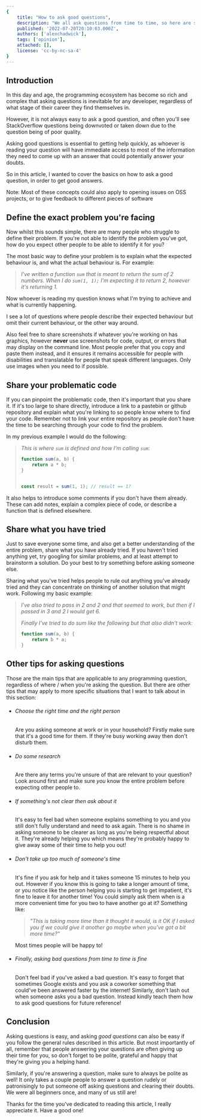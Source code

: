 ```yaml
---
{
	title: "How to ask good questions",
	description: "We all ask questions from time to time, so here are some of my favourite tips when it comes to how to ask questions properly.",
	published: '2022-07-20T20:10:03.000Z',
	authors: ['alexchadwick'],
	tags: ['opinion'],
	attached: [],
	license: 'cc-by-nc-sa-4'
}
---
```



## Introduction

In this day and age, the programming ecosystem has become so rich and complex that asking questions is inevitable for any developer, regardless of what stage of their career they find themselves in.

However, it is not always easy to ask a good question, and often you'll see StackOverflow questions being downvoted or taken down due to the question being of poor quality.

Asking good questions is essential to getting help quickly, as whoever is reading your question will have immediate access to most of the information they need to come up with an answer that could potentially answer your doubts.

So in this article, I wanted to cover the basics on how to ask a good question, in order to get good answers.

Note: Most of these concepts could also apply to opening issues on OSS projects, or to give feedback to different pieces of software

## Define the exact problem you're facing

Now whilst this sounds simple, there are many people who struggle to define their problem. If you're not able to identify the problem you've got, how do you expect other people to be able to identify it for you?

The most basic way to define your problem is to explain what the expected behaviour is, and what the actual behaviour is. For example:

> *I've written a function `sum` that is meant to return the sum of 2 numbers. When I do `sum(1, 1);` I'm expecting it to return 2, however it's returning 1.*

Now whoever is reading my question knows what I'm trying to achieve and what is currently happening.

I see a lot of questions where people describe their expected behaviour but omit their current behaviour, or the other way around.

Also feel free to share screenshots if whatever you're working on has graphics, however **never** use screenshots for code, output, or errors that may display on the command line. Most people prefer that you copy and paste them instead, and it ensures it remains accessible for people with disabilities and translatable for people that speak different languages. Only use images when you need to if possible.

## Share your problematic code

If you can pinpoint the problematic code, then it's important that you share it. If it's too large to share directly, introduce a link to a pastebin or github repository and explain what you're linking to so people know where to find your code. Remember not to link your entire repository as people don't have the time to be searching through your code to find the problem.

In my previous example I would do the following:

> *This is where `sum` is defined and how I'm calling `sum`:*
> 
> ```javascript
> function sum(a, b) {
>     return a * b;
> }
> 
> 
> const result = sum(1, 1); // result == 1?
> ```

It also helps to introduce some comments if you don't have them already. These can add notes, explain a complex piece of code, or describe a function that is defined elsewhere.

## Share what you have tried

Just to save everyone some time, and also get a better understanding of the entire problem, share what you have already tried. If you haven't tried anything yet, try googling for similar problems, and at least attempt to brainstorm a solution. Do your best to try something before asking someone else.

Sharing what you've tried helps people to rule out anything you've already tried and they can concentrate on thinking of another solution that might work. Following my basic example:

> *I've also tried to pass in 2 and 2 and that seemed to work, but then if I passed in 3 and 2 I would get 6.*
> 
> 
> 
> *Finally I've tried to do sum like the following but that also didn't work:*
> 
> ```javascript
> function sum(a, b) {
>     return b * a;
> }
> ```



## Other tips for asking questions

Those are the main tips that are applicable to any programming question, regardless of  where / when you're asking the question. But there are other tips that may apply to more specific situations that I want to talk about in this section:

* ###### Choose the right time and the right person
  Are you asking someone at work or in your household? Firstly make sure that it's a good time for them. If they're busy working away then don't disturb them.

* ###### Do some research
  Are there any terms you're unsure of that are relevant to your question? Look around first and make sure *you* know the entire problem before expecting other people to.

* ###### If something's not clear then ask about it
  It's easy to feel bad when someone explains something to you and you still don't fully understand and need to ask again. There is no shame in asking someone to be clearer as long as you're being respectful about it. They're already helping you which means they're probably happy to give away some of their time to help you out!

* ###### Don't take up too much of someone's time
  It's fine if you ask for help and it takes someone 15 minutes to help you out. However if you know this is going to take a longer amount of time, or you notice like the person helping you is starting to get impatient, it's fine to leave it for another time! You could simply ask them when is a more convenient time for you two to have another go at it? Something like:
  
  > *"This is taking more time than it thought it would, is it OK if I asked you if we could give it another go maybe when you've got a bit more time?"*
  
  Most times people will be happy to!

* ###### Finally, asking bad questions from time to time is fine
  Don't feel bad if you've asked a bad question. It's easy to forget that sometimes Google exists and you ask a coworker something that could've been answered faster by the internet! Similarly, don't lash out when someone asks you a bad question. Instead kindly teach them how to ask good questions for future reference!

## Conclusion

Asking questions is easy, and asking *good questions* can also be easy if you follow the general rules described in this article. But most importantly of all, remember that people answering your questions are often giving up their time for you, so don't forget to be polite, grateful and happy that they're giving you a helping hand.

Similarly, if you're answering a question, make sure to always be polite as well! It only takes a couple people to answer a question rudely or patronisingly to put someone off asking questions and clearing their doubts. We were all beginners once, and many of us still are!

Thanks for the time you've dedicated to reading this article, I really appreciate it. Have a good one!


